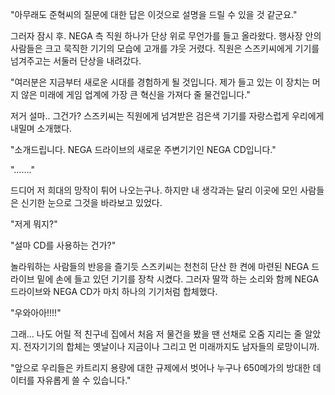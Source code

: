 "아무래도 준혁씨의 질문에 대한 답은 이것으로 설명을 드릴 수 있을 것 같군요." 

그러자 잠시 후. NEGA 측 직원 하나가 단상 위로 무언가를 들고 올라왔다.
행사장 안의 사람들은 크고 묵직한 기기의 모습에 고개를 갸웃 거렸다. 직원은 스즈키씨에게 기기를 넘겨주고는 서둘러 단상을 내려갔다.

"여러분은 지금부터 새로운 시대를 경험하게 될 것입니다. 제가 들고 있는 이 장치는 머지 않은 미래에 게임 업계에 가장 큰 혁신을 가져다 줄 물건입니다." 

저거 설마.. 그건가?
스즈키씨는 직원에게 넘겨받은 검은색 기기를 자랑스럽게 우리에게 내밀며 소개했다.

"소개드립니다. NEGA 드라이브의 새로운 주변기기인 NEGA CD입니다." 

"……." 

드디어 저 희대의 망작이 튀어 나오는구나. 하지만 내 생각과는 달리 이곳에 모인 사람들은 신기한 눈으로 그것을 바라보고 있었다.

"저게 뭐지?" 

"설마 CD를 사용하는 건가?" 

놀라워하는 사람들의 반응을 즐기듯 스즈키씨는 천천히 단산 한 켠에 마련된 NEGA 드라이브 밑에 손에 들고 있던 기기를 장착 시켰다. 그러자 딸깍 하는 소리와 함께 NEGA 드라이브와 NEGA CD가 마치 하나의 기기처럼 합체했다.

"우와아아!!!!" 

그래... 나도 어릴 적 친구네 집에서 처음 저 물건을 봤을 땐 선채로 오줌 지리는 줄 알았지.
전자기기의 합체는 옛날이나 지금이나 그리고 먼 미래까지도 남자들의 로망이니까.

"앞으로 우리들은 카트리지 용량에 대한 규제에서 벗어나 누구나 650메가의 방대한 데이터를 자유롭게 쓸 수 있습니다." 